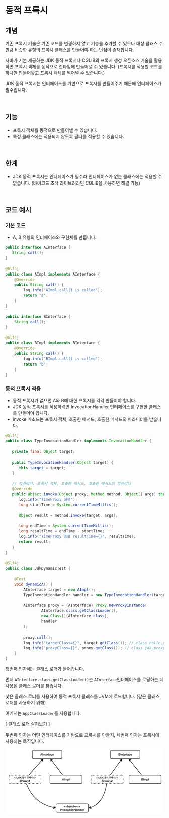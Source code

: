 # 동적 프록시

## 개념

기존 프록시 기술은 기존 코드를 변경하지 않고 기능을 추가할 수 있으나 대상 클래스 수만큼 비슷한 유형의 프록시 클래스를 만들어야 하는 단점이 존재합니다.

자바가 기본 제공하는 JDK 동적 프록시나 CGLIB의 프록시 생성 오픈소스 기술을 활용하면 프록시 객체를 동적으로 런타임에 만들어낼 수 있습니다. 
(프록시를 적용할 코드를 하나만 만들어놓고 프록시 객체를 찍어낼 수 있습니다.)

JDK 동적 프록시는 인터페이스를 기반으로 프록시를 만들어주기 때문에 인터페이스가 필수입니다. 

<br>

## 기능

- 프록시 객체를 동적으로 만들어낼 수 있습니다.
- 특정 클래스에는 적용되지 않도록 필터를 적용할 수 있습니다.

<br>

## 한계

- JDK 동적 프록시는 인터페이스가 필수라 인터페이스가 없는 클래스에는 적용할 수 없습니다. (바이코드 조작 라이브러리인 CGLIB을 사용하면 해결 가능)

<br>

## 코드 예시

### 기본 코드

- A, B 유형의 인터페이스와 구현체를 만듭니다.

```java
public interface AInterface {
   String call();
}

@Slf4j
public class AImpl implements AInterface {
    @Override
    public String call() {
        log.info("AImpl.call() is called");
        return "a";
    }
}

public interface BInterface {
    String call();
}

@Slf4j
public class BImpl implements BInterface {
    @Override
    public String call() {
        log.info("BImpl.call() is called");
        return "b";
    }
}
```

### 동적 프록시 적용

- 동적 프록시가 없으면 A와 B에 대한 프록시를 각각 만들어야 합니다.
- JDK 동적 프록시를 적용하려면 InvocationHandler 인터페이스를 구현한 클래스를 만들어야 합니다.
- invoke 메소드는 프록시 객체, 호출한 메서드, 호출한 메서드의 파라미터를 받습니다.

```java
@Slf4j
public class TypeInvocationHandler implements InvocationHandler {

   private final Object target;

   public TypeInvocationHandler(Object target) {
      this.target = target;
   }
    
   // 파라미터: 프록시 객체, 호출한 메서드, 호출한 메서드의 파라미터
   @Override
   public Object invoke(Object proxy, Method method, Object[] args) throws Throwable {
      log.info("TimeProxy 실행");
      long startTime = System.currentTimeMillis();

      Object result = method.invoke(target, args);

      long endTime = System.currentTimeMillis();
      long resultTime = endTime - startTime;
      log.info("TimeProxy 종료 resultTime={}", resultTime);
      return result;
   }
}

@Slf4j
public class JdkDynamicTest {

    @Test
    void dynamicA() {
        AInterface target = new AImpl();
        TypeInvocationHandler handler = new TypeInvocationHandler(target);
        
        AInterface proxy = (AInterface) Proxy.newProxyInstance(
                AInterface.class.getClassLoader(), 
                new Class[]{AInterface.class}, 
                handler
        );
        
        proxy.call();
        log.info("targetClass={}", target.getClass()); // class hello.proxy.AImpl
        log.info("proxyClass={}", proxy.getClass()); // class jdk.proxy3.$Proxy11 (우리가 만든 클래스가 아닌 동적으로 만든 프록시)
    }
}
```

첫번째 인자에는 클래스 로더가 들어갑니다.

먼저 `AInterface.class.getClassLoader()`는 `AInterface`인터페이스를 로딩하는 데 사용된 클래스 로더를 찾습니다.

찾은 클래스 로더를 사용하여 동적 프록시 클래스를 JVM에 로드합니다. (같은 클래스 로더를 사용하기 위해)

여기서는 `AppClassLoader`를 사용합니다.

[[ 클래스 로더 살펴보기 ]](https://github.com/woosungkim0123/spring-jpa-deep-dive/tree/master/spring_aop/proxy/notion/class_loader)

두번째 인자는 어떤 인터페이스를 기반으로 프록시를 만들지, 세번째 인자는 프록시에 사용되는 로직입니다.

![JDK 동적 프록시 도입 후](../image/dynamic_proxy_apply_after.png)